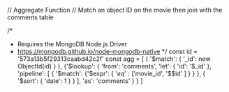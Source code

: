 // Aggregate Function
// Match an object ID on the movie then join with the comments table 

								


/*
 * Requires the MongoDB Node.js Driver
 * https://mongodb.github.io/node-mongodb-native
 */
const id = '573a13b5f29313caabd42c2f'
const agg = [
	{ '$match': { '_id': new ObjectId(id) } }, 
	{'$lookup': {
			'from': 'comments', 
			'let': { 'id': '$_id' }, 
			'pipeline': [
			{ '$match': {'$expr': { '$eq': [ '$movie_id', '$$id' ] } } }, 
			{ '$sort': { 'date': 1 } }
			], 
			'as': 'comments'
		}
	}
]
  